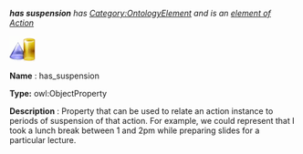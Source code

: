 ___has suspension__ 
 has
 [Category:OntologyElement](../../Category/OntologyElement "Category:OntologyElement") 
 and is an
 [element of](../../Property/ElementOf "Property:ElementOf") 
[Action](../../Submissions/Action "Submissions:Action")_




  





[![ObjectProperty](../public/images/thumb/c/c3/ObjectProperty.gif/45px-ObjectProperty.gif)](../../Image/ObjectProperty.gif "ObjectProperty")


__Name__ 
 : has\_suspension
 



__Type:__ 
 owl:ObjectProperty
 



__Description__ 
 : Property that can be used to relate an action instance to periods of suspension of that action. For example, we could represent that I took a lunch break between 1 and 2pm while preparing slides for a particular lecture.